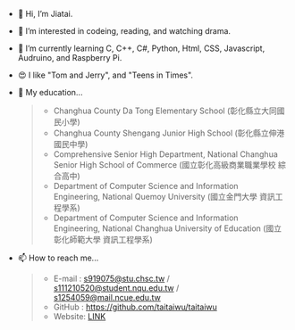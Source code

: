 - 👋 Hi, I’m Jiatai.
- 👀 I’m interested in codeing, reading, and watching drama.
- 🌱 I’m currently learning C, C++, C#, Python, Html, CSS, Javascript, Audruino, and Raspberry Pi.
- 😍 I like "Tom and Jerry", and  "Teens in Times".
- 🏫 My education...
  > - Changhua County Da Tong Elementary School (彰化縣立大同國民小學)
  > - Changhua County Shengang Junior High School (彰化縣立伸港國民中學)
  > - Comprehensive Senior High Department, National Changhua Senior High School of Commerce (國立彰化高級商業職業學校 綜合高中)
  > - Department of Computer Science and Information Engineering, National Quemoy University (國立金門大學 資訊工程學系)
  > - Department of Computer Science and Information Engineering, National Changhua University of Education (國立彰化師範大學 資訊工程學系)

- 📫 How to reach me...
  > - E-mail : s919075@stu.chsc.tw / s111210520@student.nqu.edu.tw / s1254059@mail.ncue.edu.tw<br>
  > - GitHub : https://github.com/taitaiwu/taitaiwu
  > - Website: [LINK](https://taitaiwu.github.io/wp/Homework8/layout.html)


